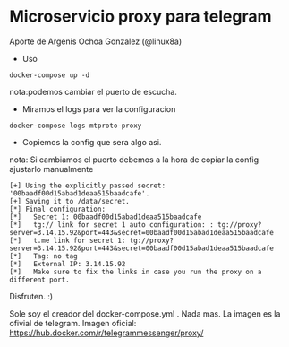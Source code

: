 # Microservicio proxy para telegram 

Aporte de Argenis Ochoa Gonzalez (@linux8a)

* Uso

```
docker-compose up -d
```
nota:podemos cambiar el puerto de escucha.

* Miramos el logs para ver la configuracion

```
docker-compose logs mtproto-proxy
```

* Copiemos la config que sera algo asi.

nota: Si cambiamos el puerto debemos a la hora de copiar la config ajustarlo manualmente

```
[+] Using the explicitly passed secret: '00baadf00d15abad1deaa515baadcafe'.
[+] Saving it to /data/secret.
[*] Final configuration:
[*]   Secret 1: 00baadf00d15abad1deaa515baadcafe
[*]   tg:// link for secret 1 auto configuration: : tg://proxy?server=3.14.15.92&port=443&secret=00baadf00d15abad1deaa515baadcafe
[*]   t.me link for secret 1: tg://proxy?server=3.14.15.92&port=443&secret=00baadf00d15abad1deaa515baadcafe
[*]   Tag: no tag
[*]   External IP: 3.14.15.92
[*]   Make sure to fix the links in case you run the proxy on a different port.
```

Disfruten. :)

Sole soy el creador del docker-compose.yml . Nada mas. La imagen es la ofivial de telegram.
Imagen oficial: https://hub.docker.com/r/telegrammessenger/proxy/